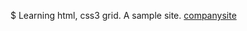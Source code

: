 $ Learning html, css3 grid. A sample site. 
<a href="https://pikachu0214.github.io/companysite/">companysite</a>
